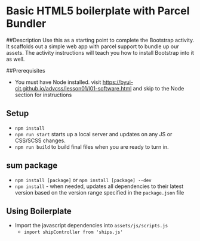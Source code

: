 # Basic HTML5 boilerplate with Parcel Bundler

##Description
Use this as a starting point to complete the Bootstrap activity. It scaffolds out a simple web app with parcel support to bundle up our assets. The activity instructions will teach you how to install Bootstrap into it as well.

##Prerequisites

- You must have Node installed. visit https://byui-cit.github.io/advcss/lesson01/l01-software.html and skip to the Node section for instructions

## Setup

- `npm install`
- `npm run start` starts up a local server and updates on any JS or CSS/SCSS changes.
- `npm run build` to build final files when you are ready to turn in.

## sum package

- `npm install [package]` or `npm install [package] --dev`
- `npm install` - when needed, updates all dependencies to their latest version based on the version range specified in the `package.json` file

## Using Boilerplate

- Import the javascript dependencies into `assets/js/scripts.js`
  - `import shipController from 'ships.js'` 
